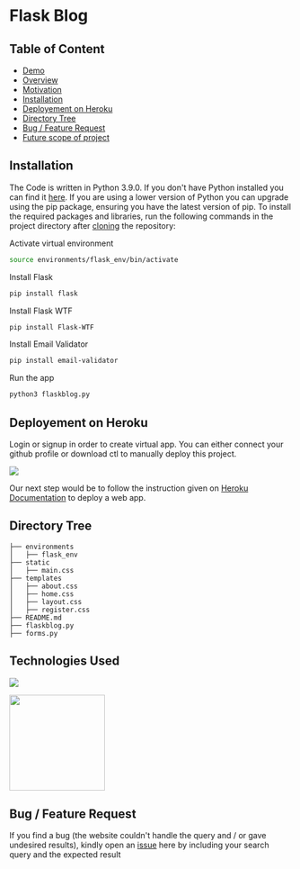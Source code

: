 # Flask Blog 

## Table of Content
  * [Demo](#demo)
  * [Overview](#overview)
  * [Motivation](#motivation)
  * [Installation](#installation)
  * [Deployement on Heroku](#deployement-on-heroku)
  * [Directory Tree](#directory-tree)
  * [Bug / Feature Request](#bug---feature-request)
  * [Future scope of project](#future-scope)


<!-- ## Demo
Link: [https://flight-price-prediction-api.herokuapp.com/](https://flight-price-prediction-api.herokuapp.com/)

[![](https://i.imgur.com/R1g2wvC.png)](https://flight-price-prediction-api.herokuapp.com/)

[![](https://i.imgur.com/p0aeL6c.png)](https://flight-price-prediction-api.herokuapp.com/)

## Overview
This is a Flask web app to create social blog posts.

## Motivation
What to do when you are at home due to this pandemic situation? I started to learn Machine Learning model to get most out of it. I came to know mathematics behind all supervised models. Finally it is important to work on application (real world application) to actually make a difference. -->

## Installation
The Code is written in Python 3.9.0. If you don't have Python installed you can find it [here](https://www.python.org/downloads/). If you are using a lower version of Python you can upgrade using the pip package, ensuring you have the latest version of pip. To install the required packages and libraries, run the following commands in the project directory after [cloning](https://www.howtogeek.com/451360/how-to-clone-a-github-repository/) the repository:

Activate virtual environment
```bash
source environments/flask_env/bin/activate
```

Install Flask
```bash
pip install flask
```

Install Flask WTF
```bash
pip install Flask-WTF
```

Install Email Validator
```bash
pip install email-validator
```

Run the app
```bash
python3 flaskblog.py
```

## Deployement on Heroku
Login or signup in order to create virtual app. You can either connect your github profile or download ctl to manually deploy this project.

[![](https://i.imgur.com/dKmlpqX.png)](https://heroku.com)

Our next step would be to follow the instruction given on [Heroku Documentation](https://devcenter.heroku.com/articles/getting-started-with-python) to deploy a web app.

## Directory Tree 
```
├── environments 
│   ├── flask_env
├── static
│   ├── main.css
├── templates
│   ├── about.css
│   ├── home.css
│   ├── layout.css
│   ├── register.css    
├── README.md
├── flaskblog.py
├── forms.py
```

## Technologies Used

![](https://forthebadge.com/images/badges/made-with-python.svg)

[<img target="_blank" src="https://flask.palletsprojects.com/en/1.1.x/_images/flask-logo.png" width=170>](https://flask.palletsprojects.com/en/1.1.x/) 

## Bug / Feature Request

If you find a bug (the website couldn't handle the query and / or gave undesired results), kindly open an [issue](https://github.com/AmirSahil/Flask-blog/issues) here by including your search query and the expected result

